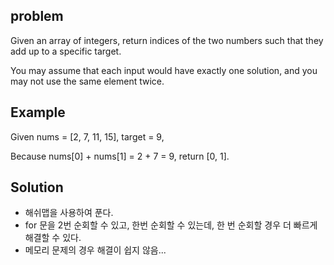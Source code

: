 problem
---
Given an array of integers, return indices of the two numbers such that they add up to a specific target.

You may assume that each input would have exactly one solution, and you may not use the same element twice.

Example
---
Given nums = [2, 7, 11, 15], target = 9,

Because nums[0] + nums[1] = 2 + 7 = 9,
return [0, 1].

Solution
---
- 해쉬맵을 사용하여 푼다.
- for 문을 2번 순회할 수 있고, 한번 순회할 수 있는데, 한 번 순회할 경우 더 빠르게 해결할 수 있다.
- 메모리 문제의 경우 해결이 쉽지 않음...